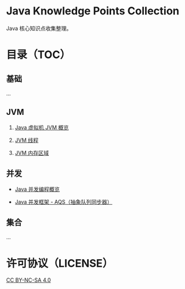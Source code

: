 # Java Knowledge Points Collection

Java 核心知识点收集整理。

# 目录（TOC）

## 基础

...

## JVM

1. [Java 虚拟机 JVM 概览](./JVM/01.Overview/overview.md)

2. [JVM 线程](./JVM/02.JVM-Threads/jvm_threads.md)

3. [JVM 内存区域](./JVM/03.JVM-Memory-Areas/jvm_memory_areas.md)

## 并发

- [Java 并发编程概览](./Concurrency/01.Overview/overview.md)

- [Java 并发框架 - AQS（抽象队列同步器）](./Concurrency/AQS/abstract_queued_synchronizer.md)

## 集合

...

# 许可协议（LICENSE）

[CC BY-NC-SA 4.0](https://creativecommons.org/licenses/by-nc-sa/4.0/)

<!-- EOF -->
